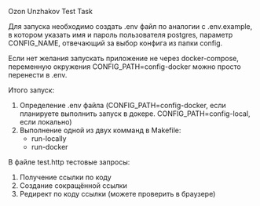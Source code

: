 Ozon Unzhakov Test Task

Для запуска необходимо создать .env файл по аналогии с .env.example, 
в котором указать имя и пароль пользователя postgres, параметр CONFIG_NAME, отвечающий за выбор
конфига из папки config.

Если нет желания запускать приложение не через docker-compose, переменную окружения 
CONFIG_PATH=config-docker можно просто перенести в .env.

Итого запуск:
1. Определение .env файла (CONFIG_PATH=config-docker, если планируете выполнить запуск в докере. CONFIG_PATH=config-local,
если локально)
2. Выполнение одной из двух комманд в Makefile:
   - run-locally
   - run-docker

В файле test.http тестовые запросы:
1. Получение ссылки по коду
2. Создание сокращённой ссылки
3. Редирект по коду ссылки (можете проверить в браузере)